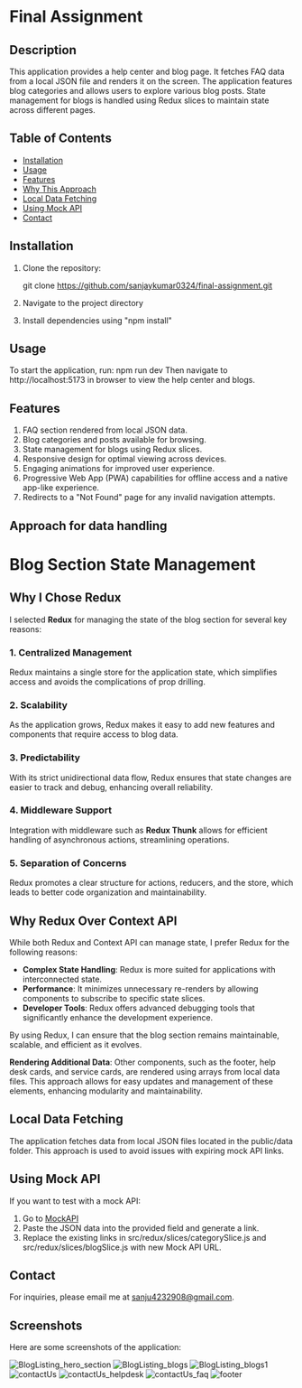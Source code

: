 # Final Assignment

## Description

This application provides a help center and blog page. It fetches FAQ data from a local JSON file and renders it on the screen. The application features blog categories and allows users to explore various blog posts. State management for blogs is handled using Redux slices to maintain state across different pages.

## Table of Contents

- [Installation](#installation)
- [Usage](#usage)
- [Features](#features)
- [Why This Approach](#why-this-approach)
- [Local Data Fetching](#local-data-fetching)
- [Using Mock API](#using-mock-api)
- [Contact](#contact)

## Installation

1. Clone the repository:

   git clone https://github.com/sanjaykumar0324/final-assignment.git

2. Navigate to the project directory
3. Install dependencies using "npm install"

## Usage

To start the application, run: npm run dev
Then navigate to http://localhost:5173 in browser to view the help center and blogs.

## Features

1. FAQ section rendered from local JSON data.
2. Blog categories and posts available for browsing.
3. State management for blogs using Redux slices.
4. Responsive design for optimal viewing across devices.
5. Engaging animations for improved user experience.
6. Progressive Web App (PWA) capabilities for offline access and a native app-like experience.
7. Redirects to a "Not Found" page for any invalid navigation attempts.

## Approach for data handling
# Blog Section State Management

## Why I Chose Redux

I selected **Redux** for managing the state of the blog section for several key reasons:

### 1. Centralized Management
Redux maintains a single store for the application state, which simplifies access and avoids the complications of prop drilling.

### 2. Scalability
As the application grows, Redux makes it easy to add new features and components that require access to blog data.

### 3. Predictability
With its strict unidirectional data flow, Redux ensures that state changes are easier to track and debug, enhancing overall reliability.

### 4. Middleware Support
Integration with middleware such as **Redux Thunk** allows for efficient handling of asynchronous actions, streamlining operations.

### 5. Separation of Concerns
Redux promotes a clear structure for actions, reducers, and the store, which leads to better code organization and maintainability.

## Why Redux Over Context API

While both Redux and Context API can manage state, I prefer Redux for the following reasons:

- **Complex State Handling**: Redux is more suited for applications with interconnected state.
- **Performance**: It minimizes unnecessary re-renders by allowing components to subscribe to specific state slices.
- **Developer Tools**: Redux offers advanced debugging tools that significantly enhance the development experience.

By using Redux, I can ensure that the blog section remains maintainable, scalable, and efficient as it evolves.


**Rendering Additional Data**: Other components, such as the footer, help desk cards, and service cards, are rendered using arrays from local data files. This approach allows for easy updates and management of these elements, enhancing modularity and maintainability.

## Local Data Fetching

The application fetches data from local JSON files located in the public/data folder. This approach is used to avoid issues with expiring mock API links.

## Using Mock API

If you want to test with a mock API:

1. Go to [MockAPI](https://designer.mocky.io/design)
2. Paste the JSON data into the provided field and generate a link.
3. Replace the existing links in src/redux/slices/categorySlice.js and src/redux/slices/blogSlice.js with new Mock API URL.

## Contact

For inquiries, please email me at [sanju4232908@gmail.com](mailto:sanju4232908@gmail.com).

## Screenshots

Here are some screenshots of the application:

![BlogListing_hero_section ](public/screenshots/bloglist_hero.png)
![BlogListing_blogs ](public/screenshots/bloglist_blog.png)
![BlogListing_blogs1 ](public/screenshots/bloglist_blog1.png)
![contactUs ](public/screenshots/contact_us.png)
![contactUs_helpdesk ](public/screenshots/contact_us_helpdesk.png)
![contactUs_faq ](public/screenshots/faq.png)
![footer ](public/screenshots/footer.png)
